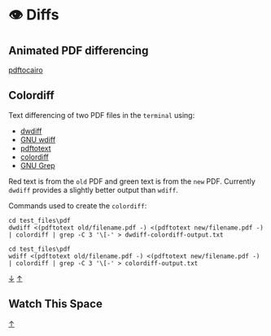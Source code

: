 # 👁️ Diffs

## Animated PDF differencing

[pdftocairo](https://www.mankier.com/1/pdftocairo)

## Colordiff

Text differencing of two PDF files in the `terminal` using:

- [dwdiff](https://linux.die.net/man/1/dwdiff)
- [GNU wdiff](https://www.gnu.org/software/wdiff/)
- [pdftotext](https://www.xpdfreader.com/pdftotext-man.html)
- [colordiff](https://www.colordiff.org/)
- [GNU Grep](https://www.gnu.org/software/grep/manual/grep.html)

Red text is from the `old` PDF and green text is from the `new` PDF. Currently
`dwdiff` provides a slightly better output than `wdiff`.

Commands used to create the `colordiff`:

```
cd test_files\pdf
dwdiff <(pdftotext old/filename.pdf -) <(pdftotext new/filename.pdf -) | colordiff | grep -C 3 '\[-' > dwdiff-colordiff-output.txt
```

```
cd test_files\pdf
wdiff <(pdftotext old/filename.pdf -) <(pdftotext new/filename.pdf -) | colordiff | grep -C 3 '\[-' > colordiff-output.txt
```

[&#8595;](#watch-this-space) [&#8593;](#flicker-diff)

## Watch This Space

[&#8593;](#flicker-diff)
